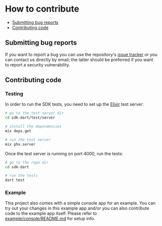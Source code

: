 # How to contribute

-   [Submitting bug reports](#submitting-bug-reports)
-   [Contributing code](#contributing-code)


## Submitting bug reports

If you want to report a bug you can use the repository's [issue tracker](https://github.com/kabelwerk/sdk-dart/issues) or you can contact us directly by email; the latter should be preferred if you want to report a security vulnerability.


## Contributing code

### Testing

In order to run the SDK tests, you need to set up the [Elixir](https://elixir-lang.org/) test server:

```sh
# go to the test server dir
cd sdk-dart/test/server

# install the dependencies
mix deps.get

# run the test server
mix phx.server
```

Once the test server is running on port 4000, run the tests:

```sh
# go to the repo dir
cd sdk-dart

# run the tests
dart test
```

### Example

This project also comes with a simple console app for an example. You can try out your changes in this example app and/or you can also contribute code to the example app itself. Please refer to [example/console/README.md](./example/console/README.md) for setup info.
